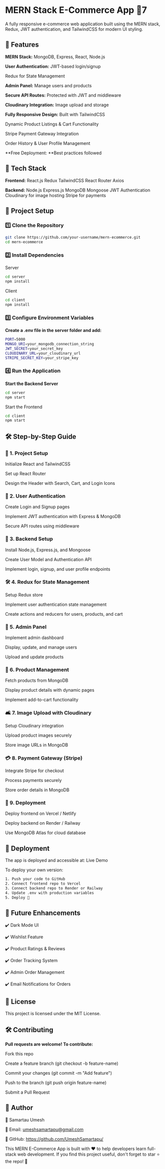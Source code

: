# MERN Stack E-Commerce App 🚀7  

A fully responsive e-commerce web application built using the MERN stack, Redux, JWT authentication, and TailwindCSS for modern UI styling.



## 🌟 Features

**MERN Stack:** MongoDB, Express, React, Node.js

**User Authentication:** JWT-based login/signup

Redux for State Management

**Admin Panel:**  Manage users and products

**Secure API Routes:** Protected with JWT and middleware

**Cloudinary Integration:** Image upload and storage

**Fully Responsive Design:** Built with TailwindCSS

Dynamic Product Listings & Cart Functionality

Stripe Payment Gateway Integration

Order History & User Profile Management

**Free Deployment: **Best practices followed

## 📌 Tech Stack

**Frontend:**
React.js
Redux
TailwindCSS
React Router
Axios

**Backend:**
Node.js
Express.js
MongoDB
Mongoose
JWT Authentication
Cloudinary for image hosting
Stripe for payments

## 📂 Project Setup

### 1️⃣ Clone the Repository

```bash
git clone https://github.com/your-username/mern-ecommerce.git
cd mern-ecommerce
```

### 2️⃣ Install Dependencies

Server
```bash
cd server
npm install
```

Client
```bash
cd client
npm install
```

### 3️⃣ Configure Environment Variables

**Create a .env file in the server folder and add:**

```bash
PORT=5000
MONGO_URI=your_mongodb_connection_string
JWT_SECRET=your_secret_key
CLOUDINARY_URL=your_cloudinary_url
STRIPE_SECRET_KEY=your_stripe_key
```

### 4️⃣ Run the Application

**Start the Backend Server**

```bash
cd server
npm start
```

Start the Frontend

```bash
cd client
npm start
```

## 🛠 Step-by-Step Guide

### 📀 1. Project Setup

Initialize React and TailwindCSS

Set up React Router

Design the Header with Search, Cart, and Login Icons

### 📁 2. User Authentication

Create Login and Signup pages

Implement JWT authentication with Express & MongoDB

Secure API routes using middleware

### 📖 3. Backend Setup

Install Node.js, Express.js, and Mongoose

Create User Model and Authentication API

Implement login, signup, and user profile endpoints

### 🛠️ 4. Redux for State Management

Setup Redux store

Implement user authentication state management

Create actions and reducers for users, products, and cart

### 👤 5. Admin Panel

Implement admin dashboard

Display, update, and manage users

Upload and update products

### 📝 6. Product Management

Fetch products from MongoDB

Display product details with dynamic pages

Implement add-to-cart functionality

### 🛋️ 7. Image Upload with Cloudinary

Setup Cloudinary integration

Upload product images securely

Store image URLs in MongoDB

### 💳 8. Payment Gateway (Stripe)

Integrate Stripe for checkout

Process payments securely

Store order details in MongoDB

### 🚀 9. Deployment

Deploy frontend on Vercel / Netlify

Deploy backend on Render / Railway

Use MongoDB Atlas for cloud database

## 🚀 Deployment

The app is deployed and accessible at: Live Demo

To deploy your own version:

```bash
1. Push your code to GitHub
2. Connect frontend repo to Vercel
3. Connect backend repo to Render or Railway
4. Update .env with production variables
5. Deploy 🚀
```

##  🌟 Future Enhancements

✔️ Dark Mode UI

✔️ Wishlist Feature

✔️ Product Ratings & Reviews

✔️ Order Tracking System

✔️ Admin Order Management

✔️ Email Notifications for Orders


## 📜 License

This project is licensed under the MIT License.

## 🛠️ Contributing

**Pull requests are welcome! To contribute:**

Fork this repo

Create a feature branch (git checkout -b feature-name)

Commit your changes (git commit -m "Add feature")

Push to the branch (git push origin feature-name)

Submit a Pull Request

## 💪 Author

👤 Samartau Umesh

📧 Email: umeshsamartapu@gmail.com

📝 GitHub: https://github.com/UmeshSamartapu/

This MERN E-Commerce App is built with ❤️ to help developers learn full-stack web development.
If you find this project useful, don't forget to star ⭐ the repo! 🚀
